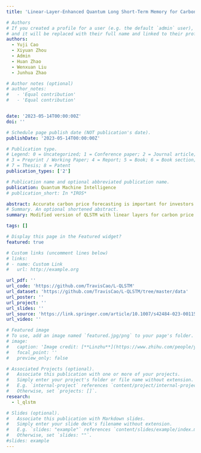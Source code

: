 ```yaml
---
title: 'Linear-Layer-Enhanced Quantum Long Short-Term Memory for Carbon Price Forecasting'

# Authors
# If you created a profile for a user (e.g. the default `admin` user), write the username (folder name) here
# and it will be replaced with their full name and linked to their profile.
authors:
  - Yuji Cao
  - Xiyuan Zhou
  - Admin
  - Huan Zhao
  - Wenxuan Liu
  - Junhua Zhao

# Author notes (optional)
# author_notes:
#   - 'Equal contribution'
#   - 'Equal contribution'


date: '2023-05-14T00:00:00Z'
doi: ''

# Schedule page publish date (NOT publication's date).
publishDate: '2023-05-14T00:00:00Z'

# Publication type.
# Legend: 0 = Uncategorized; 1 = Conference paper; 2 = Journal article;
# 3 = Preprint / Working Paper; 4 = Report; 5 = Book; 6 = Book section;
# 7 = Thesis; 8 = Patent
publication_types: ['2']

# Publication name and optional abbreviated publication name.
publication: Quantum Machine Intelligence
# publication_short: In *IROS*

abstract: Accurate carbon price forecasting is important for investors and policymakers to make decisions in the carbon market. With the development of quantum computing in recent years, quantum machine learning has shown great potential in a wide range of areas. This paper proposes a hybrid quantum computing based carbon price forecasting framework using an improved quantum machine learning model. The proposed Linear-layer-enhanced Quantum Long Short-Term Memory (L-QLSTM) model employs the linear layers before and after the variational quantum circuits of Quantum Long ShortTerm  Memory (QLSTM), to extract features, reduce the number of quantum bits and amplify the quantum advantages. The parameter sharing method of the linear layer and the strongly entangled controlled-Z quantum circuit of the variational layer are applied to solve the model overfftting problem and improve the learning performance respectively. We test and evaluate the L-QLSTM based on the practical data of European Union Emission Trading from 2017 to 2020. Resultsshow that the proposed L-QLSTM method can greatly improve the learning accuracy compared to the QLSTM method and achieve a close result with the LSTM model.
# Summary. An optional shortened abstract.
summary: Modified version of QLSTM with linear layers for carbon price forecasting.

tags: []

# Display this page in the Featured widget?
featured: true

# Custom links (uncomment lines below)
# links:
# - name: Custom Link
#   url: http://example.org

url_pdf: ''
url_code: 'https://github.com/TravisCao/L-QLSTM'
url_dataset: 'https://github.com/TravisCao/L-QLSTM/tree/master/data'
url_poster: ''
url_project: ''
url_slides: ''
url_source: 'https://link.springer.com/article/10.1007/s42484-023-00115-2'
url_video: ''

# Featured image
# To use, add an image named `featured.jpg/png` to your page's folder.
# image:
#   caption: 'Image credit: [**Linzhu**](https://www.zhihu.com/people/yuexiaozhu)'
#   focal_point: ''
#   preview_only: false

# Associated Projects (optional).
#   Associate this publication with one or more of your projects.
#   Simply enter your project's folder or file name without extension.
#   E.g. `internal-project` references `content/project/internal-project/index.md`.
#   Otherwise, set `projects: []`.
research:
  - l_qlstm

# Slides (optional).
#   Associate this publication with Markdown slides.
#   Simply enter your slide deck's filename without extension.
#   E.g. `slides: "example"` references `content/slides/example/index.md`.
#   Otherwise, set `slides: ""`.
#slides: example
---
```

